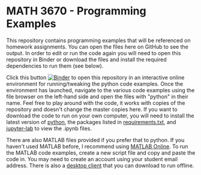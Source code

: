 # MATH 3670 - Programming Examples

This repository contains programming examples that will be referenced on homework assignments. You can open the files here on GitHub to see the output. In order to edit or run the code again you will need to open this repository in Binder or download the files and install the required dependencies to run them (see below).

Click this button [![Binder](https://mybinder.org/badge_logo.svg)](https://mybinder.org/v2/gh/dylan-domelwhite/MATH-3670-2022/main) to open this repository in an interactive online environment for running/tweaking the python code examples. Once the environment has launched, navigate to the various code examples using the file browser on the left-hand side and open the files with "python" in their name. Feel free to play around with the code, it works with copies of the repository and doesn't change the master copies here. If you want to download the code to run on your own computer, you will need to install the latest version of [python](https://www.python.org/downloads/), the packages listed in [requirements.txt](./requirements.txt), and [jupyter-lab](https://jupyter.org/install) to view the .ipynb files.

There are also MATLAB files provided if you prefer that to python. If you haven't used MATLAB before, I recommend using [MATLAB Online](https://www.mathworks.com/products/matlab-online.html). To run the MATLAB code examples, create a new script file and copy and paste the code in. You may need to create an account using your student email address. There is also a [desktop client](https://www.mathworks.com/products/matlab.html) that you can download to run offline.
